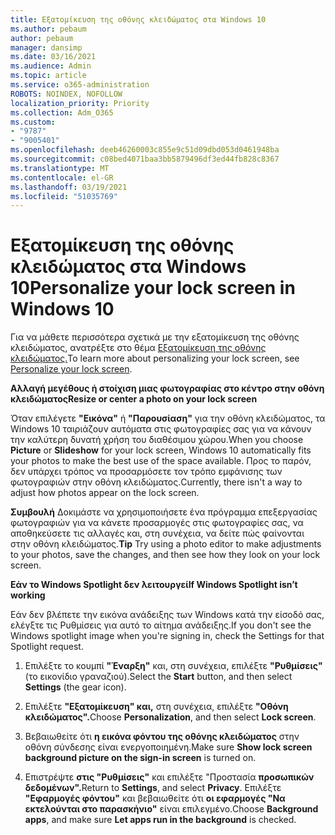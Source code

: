 ```yaml
---
title: Εξατομίκευση της οθόνης κλειδώματος στα Windows 10
ms.author: pebaum
author: pebaum
manager: dansimp
ms.date: 03/16/2021
ms.audience: Admin
ms.topic: article
ms.service: o365-administration
ROBOTS: NOINDEX, NOFOLLOW
localization_priority: Priority
ms.collection: Adm_O365
ms.custom:
- "9787"
- "9005401"
ms.openlocfilehash: deeb46260003c855e9c51d09dbd053d0461948ba
ms.sourcegitcommit: c08bed4071baa3bb5879496df3ed44fb828c8367
ms.translationtype: MT
ms.contentlocale: el-GR
ms.lasthandoff: 03/19/2021
ms.locfileid: "51035769"
---
```

# <a name="personalize-your-lock-screen-in-windows-10"></a><span data-ttu-id="dc3fa-102">Εξατομίκευση της οθόνης κλειδώματος στα Windows 10</span><span class="sxs-lookup"><span data-stu-id="dc3fa-102">Personalize your lock screen in Windows 10</span></span>

<span data-ttu-id="dc3fa-103">Για να μάθετε περισσότερα σχετικά με την εξατομίκευση της οθόνης κλειδώματος, ανατρέξτε στο θέμα [Εξατομίκευση της οθόνης κλειδώματος.](https://support.microsoft.com/windows/personalize-your-lock-screen-81dab9b0-35cf-887c-84a0-6de8ef72bea0)</span><span class="sxs-lookup"><span data-stu-id="dc3fa-103">To learn more about personalizing your lock screen, see [Personalize your lock screen](https://support.microsoft.com/windows/personalize-your-lock-screen-81dab9b0-35cf-887c-84a0-6de8ef72bea0).</span></span>

<span data-ttu-id="dc3fa-104">**Αλλαγή μεγέθους ή στοίχιση μιας φωτογραφίας στο κέντρο στην οθόνη κλειδώματος**</span><span class="sxs-lookup"><span data-stu-id="dc3fa-104">**Resize or center a photo on your lock screen**</span></span>

<span data-ttu-id="dc3fa-105">Όταν επιλέγετε **"Εικόνα"** ή **"Παρουσίαση"** για την οθόνη κλειδώματος, τα Windows 10 ταιριάζουν αυτόματα στις φωτογραφίες σας για να κάνουν την καλύτερη δυνατή χρήση του διαθέσιμου χώρου.</span><span class="sxs-lookup"><span data-stu-id="dc3fa-105">When you choose **Picture** or **Slideshow** for your lock screen, Windows 10 automatically fits your photos to make the best use of the space available.</span></span> <span data-ttu-id="dc3fa-106">Προς το παρόν, δεν υπάρχει τρόπος να προσαρμόσετε τον τρόπο εμφάνισης των φωτογραφιών στην οθόνη κλειδώματος.</span><span class="sxs-lookup"><span data-stu-id="dc3fa-106">Currently, there isn't a way to adjust how photos appear on the lock screen.</span></span>

<span data-ttu-id="dc3fa-107">**Συμβουλή** Δοκιμάστε να χρησιμοποιήσετε ένα πρόγραμμα επεξεργασίας φωτογραφιών για να κάνετε προσαρμογές στις φωτογραφίες σας, να αποθηκεύσετε τις αλλαγές και, στη συνέχεια, να δείτε πώς φαίνονται στην οθόνη κλειδώματος.</span><span class="sxs-lookup"><span data-stu-id="dc3fa-107">**Tip** Try using a photo editor to make adjustments to your photos, save the changes, and then see how they look on your lock screen.</span></span>

<span data-ttu-id="dc3fa-108">**Εάν το Windows Spotlight δεν λειτουργεί**</span><span class="sxs-lookup"><span data-stu-id="dc3fa-108">**If Windows Spotlight isn’t working**</span></span>

<span data-ttu-id="dc3fa-109">Εάν δεν βλέπετε την εικόνα ανάδειξης των Windows κατά την είσοδό σας, ελέγξτε τις Ρυθμίσεις για αυτό το αίτημα ανάδειξης.</span><span class="sxs-lookup"><span data-stu-id="dc3fa-109">If you don't see the Windows spotlight image when you're signing in, check the Settings for that Spotlight request.</span></span> 

1. <span data-ttu-id="dc3fa-110">Επιλέξτε το κουμπί **"Έναρξη"** και, στη συνέχεια, επιλέξτε **"Ρυθμίσεις"** (το εικονίδιο γραναζιού).</span><span class="sxs-lookup"><span data-stu-id="dc3fa-110">Select the **Start** button, and then select **Settings** (the gear icon).</span></span>

1. <span data-ttu-id="dc3fa-111">Επιλέξτε **"Εξατομίκευση" και,** στη συνέχεια, επιλέξτε **"Οθόνη κλειδώματος".**</span><span class="sxs-lookup"><span data-stu-id="dc3fa-111">Choose **Personalization**, and then select **Lock screen**.</span></span>

1. <span data-ttu-id="dc3fa-112">Βεβαιωθείτε ότι **η εικόνα φόντου της οθόνης κλειδώματος** στην οθόνη σύνδεσης είναι ενεργοποιημένη.</span><span class="sxs-lookup"><span data-stu-id="dc3fa-112">Make sure **Show lock screen background picture on the sign-in screen** is turned on.</span></span>

1. <span data-ttu-id="dc3fa-113">Επιστρέψτε **στις "Ρυθμίσεις"** και επιλέξτε "Προστασία **προσωπικών δεδομένων".**</span><span class="sxs-lookup"><span data-stu-id="dc3fa-113">Return to **Settings**, and select **Privacy**.</span></span> <span data-ttu-id="dc3fa-114">Επιλέξτε **"Εφαρμογές φόντου"** και βεβαιωθείτε ότι **οι εφαρμογές "Να εκτελούνται στο παρασκήνιο"** είναι επιλεγμένο.</span><span class="sxs-lookup"><span data-stu-id="dc3fa-114">Choose **Background apps**, and make sure **Let apps run in the background** is checked.</span></span>